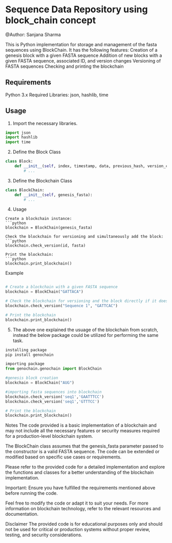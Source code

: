 # Sequence Data Repository using block_chain concept
@Author: Sanjana Sharma

This is Python implementation for storage and management of the fasta sequences using BlockChain. 
It has the following features:
Creation of a genesis block with a given FASTA sequence
Addition of new blocks with a given FASTA sequence, associated ID, and version changes
Versioning of FASTA sequences
Checking and printing the blockchain


## Requirements
Python 3.x
Required Libraries: json, hashlib, time

## Usage 
1. Import the necessary libraries.
```python
import json
import hashlib
import time
```
2. Define the Block Class
```python
class Block:
    def __init__(self, index, timestamp, data, previous_hash, version_changes):
        # ...
 ```
3. Define the Blockchain Class
```python
class BlockChain:
    def __init__(self, genesis_fasta):
        # ...
```
4. Usage 
```
Create a blockchain instance:
```python
blockchain = BlockChain(genesis_fasta)
```
```
Check the blockchain for versioning and simultaneously add the block:
```python
blockchain.check_version(id, fasta)
```
```
Print the blockchain:
```python
blockchain.print_blockchain()
```

Example
```python

# Create a blockchain with a given FASTA sequence
blockchain = BlockChain("GATTACA")

# Check the blockchain for versioning and the block directly if it doesn't exist or if it exists its version shall be updated
blockchain.check_version("Sequence 1", "GATTCAC")

# Print the blockchain
blockchain.print_blockchain()
```
5. The above one explained the usuage of the blockchain from scratch, instead the below package could be utilized for performing the same task.
```python
installing package
pip install genochain

importing package
from genochain.genochain import BlockChain

#genesis block creation
blockchain = BlockChain("AUG")

#importing fasta sequences into blockchain                     
blockchain.check_version('seq1','GAATTTCC')
blockchain.check_version('seq1','GTTTCC')

# Print the blockchain
blockchain.print_blockchain()
```

Notes 
The code provided is a basic implementation of a blockchain and may not include all the necessary features or security measures required for a production-level blockchain system.

The BlockChain class assumes that the genesis_fasta parameter passed to the constructor is a valid FASTA sequence.
The code can be extended or modified based on specific use cases or requirements.

Please refer to the provided code for a detailed implementation and explore the functions and classes for a better understanding of the blockchain implementation.

Important: Ensure you have fulfilled the requirements mentioned above before running the code.

Feel free to modify the code or adapt it to suit your needs. For more information on blockchain technology, refer to the relevant resources and documentation.

Disclaimer
The provided code is for educational purposes only and should not be used for critical or production systems without proper review, testing, and security considerations.

